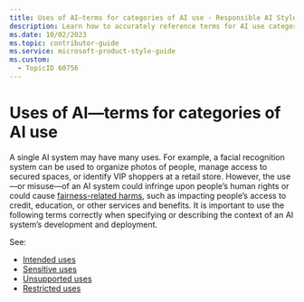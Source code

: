 ```yaml
---
title: Uses of AI—terms for categories of AI use - Responsible AI Style Guide
description: Learn how to accurately reference terms for AI use categories in documentation. Understand the importance of specifying the context of AI system development and deployment to prevent misuse and ensure fairness.
ms.date: 10/02/2023
ms.topic: contributor-guide
ms.service: microsoft-product-style-guide
ms.custom:
  - TopicID 60756
---
```



# Uses of AI—terms for categories of AI use

A single AI system may have many uses. For example, a facial recognition system can be used to organize photos of people, manage access to secured spaces, or identify VIP shoppers at a retail store. However, the use—or misuse—of an AI system could infringe upon people’s human rights or could cause [fairness-related harms](~\responsible-ai-style-guide\a-z-word-list\f\fairness-related-harms.md), such as impacting people’s access to credit, education, or other services and benefits. It is important to use the following terms correctly when specifying or describing the context of an AI system’s development and deployment. 

See:

- [Intended uses](~\responsible-ai-style-guide\uses-ai-terms\intended-uses.md)
- [Sensitive uses](~\responsible-ai-style-guide\uses-ai-terms\sensitive-uses.md)
- [Unsupported uses](~\responsible-ai-style-guide\uses-ai-terms\unsupported-uses.md)
- [Restricted uses](~\responsible-ai-style-guide\uses-ai-terms\restricted-uses.md)